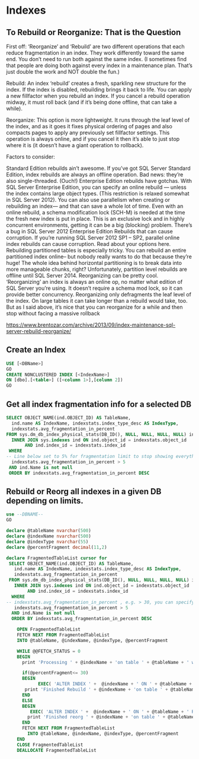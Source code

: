 # Indexes
## To Rebuild or Reorganize: That is the Question
First off: ‘Reorganize’ and ‘Rebuild’ are two different operations that each reduce fragmentation in an index. They work differently toward the same end. You don’t need to run both against the same index. (I sometimes find that people are doing both against every index in a maintenance plan. That’s just double the work and NOT double the fun.)

Rebuild: An index ‘rebuild’ creates a fresh, sparkling new structure for the index. If the index is disabled, rebuilding brings it back to life. You can apply a new fillfactor when you rebuild an index. If you cancel a rebuild operation midway, it must roll back (and if it’s being done offline, that can take a while).

Reorganize: This option is more lightweight. It runs through the leaf level of the index, and as it goes it fixes physical ordering of pages and also compacts pages to apply any previously set fillfactor settings. This operation is always online, and if you cancel it then it’s able to just stop where it is (it doesn’t have a giant operation to rollback).

Factors to consider:

Standard Edition rebuilds ain’t awesome. If you’ve got SQL Server Standard Edition, index rebuilds are always an offline operation. Bad news: they’re also single-threaded. (Ouch!)
Enterprise Edition rebuilds have gotchas. With SQL Server Enterprise Edition, you can specify an online rebuild — unless the index contains large object types. (This restriction is relaxed somewhat in SQL Server 2012). You can also use parallelism when creating or rebuilding an index— and that can save a whole lot of time. Even with an online rebuild, a schema modification lock (SCH-M) is needed at the time the fresh new index is put in place. This is an exclusive lock and in highly concurrent environments, getting it can be a big (blocking) problem.
There’s a bug in SQL Server 2012 Enterprise Edition Rebuilds that can cause corruption. If you’re running SQL Server 2012 SP1 – SP2, parallel online index rebuilds can cause corruption. Read about your options here.
Rebuilding partitioned tables is especially tricky. You can rebuild an entire partitioned index online– but nobody really wants to do that because they’re huge! The whole idea behind horizontal partitioning is to break data into more manageable chunks, right? Unfortunately, partition level rebuilds are offline until SQL Server 2014.
Reorganizing can be pretty cool. ‘Reorganizing’ an index is always an online op, no matter what edition of SQL Server you’re using. It doesn’t require a schema mod lock, so it can provide better concurrency. Reorganizing only defragments the leaf level of the index. On large tables it can take longer than a rebuild would take, too. But as I said above, it’s nice that you can reorganize for a while and then stop without facing a massive rollback

https://www.brentozar.com/archive/2013/09/index-maintenance-sql-server-rebuild-reorganize/

## Create an Index
```SQL
USE [<DBName>]
GO
CREATE NONCLUSTERED INDEX [<IndexName>]
ON [dbo].[<table>] ([<column 1>],[column 2])
GO
```

## Get all index fragmentation info for a selected DB
```SQL
SELECT OBJECT_NAME(ind.OBJECT_ID) AS TableName,
  ind.name AS IndexName, indexstats.index_type_desc AS IndexType,
  indexstats.avg_fragmentation_in_percent
FROM sys.dm_db_index_physical_stats(DB_ID(), NULL, NULL, NULL, NULL) indexstats
  INNER JOIN sys.indexes ind ON ind.object_id = indexstats.object_id
       AND ind.index_id = indexstats.index_id
 WHERE
-- Line below set to 5% for fragmentation limit to stop showing everything
  indexstats.avg_fragmentation_in_percent > 5
 AND ind.Name is not null
 ORDER BY indexstats.avg_fragmentation_in_percent DESC
```

## Rebuild or Reorg all indexes in a given DB depending on limits.
```SQL
use --DBNAME--
GO

declare @tableName nvarchar(500)
declare @indexName nvarchar(500)
declare @indexType nvarchar(55)
declare @percentFragment decimal(11,2)

declare FragmentedTableList cursor for
 SELECT OBJECT_NAME(ind.OBJECT_ID) AS TableName,
   ind.name AS IndexName, indexstats.index_type_desc AS IndexType,
   indexstats.avg_fragmentation_in_percent
 FROM sys.dm_db_index_physical_stats(DB_ID(), NULL, NULL, NULL, NULL) indexstats
   INNER JOIN sys.indexes ind ON ind.object_id = indexstats.object_id
        AND ind.index_id = indexstats.index_id
  WHERE
-- indexstats.avg_fragmentation_in_percent , e.g. > 30, you can specify any number in percent
   indexstats.avg_fragmentation_in_percent > 5
  AND ind.Name is not null
  ORDER BY indexstats.avg_fragmentation_in_percent DESC

    OPEN FragmentedTableList
    FETCH NEXT FROM FragmentedTableList
    INTO @tableName, @indexName, @indexType, @percentFragment

    WHILE @@FETCH_STATUS = 0
    BEGIN
      print 'Processing ' + @indexName + 'on table ' + @tableName + ' which is ' + cast(@percentFragment as nvarchar(50)) + ' fragmented'

      if(@percentFragment<= 30)
      BEGIN
            EXEC( 'ALTER INDEX ' +  @indexName + ' ON ' + @tableName + ' REBUILD; ')
       print 'Finished Rebuild ' + @indexName + 'on table ' + @tableName
      END
      ELSE
      BEGIN
         EXEC( 'ALTER INDEX ' +  @indexName + ' ON ' + @tableName + ' REORGANIZE;')
        print 'Finished reorg ' + @indexName + 'on table ' + @tableName
      END
      FETCH NEXT FROM FragmentedTableList
        INTO @tableName, @indexName, @indexType, @percentFragment
    END
    CLOSE FragmentedTableList
    DEALLOCATE FragmentedTableList
```
